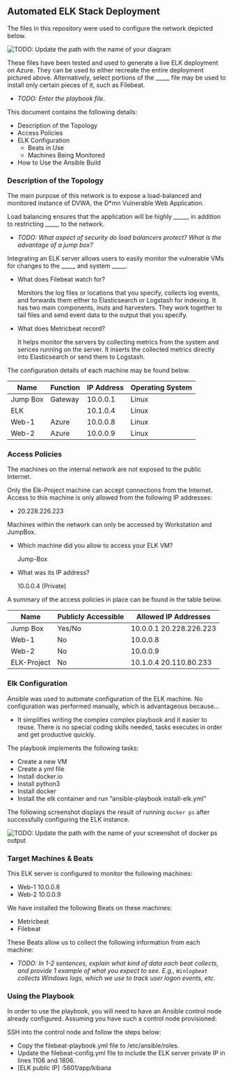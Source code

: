 ## Automated ELK Stack Deployment

The files in this repository were used to configure the network depicted below.

![TODO: Update the path with the name of your diagram](Images/diagram_filename.png)

These files have been tested and used to generate a live ELK deployment on Azure. They can be used to either recreate the entire deployment pictured above. Alternatively, select portions of the _____ file may be used to install only certain pieces of it, such as Filebeat.

  - _TODO: Enter the playbook file._

This document contains the following details:
- Description of the Topology
- Access Policies
- ELK Configuration
  - Beats in Use
  - Machines Being Monitored
- How to Use the Ansible Build


### Description of the Topology

The main purpose of this network is to expose a load-balanced and monitored instance of DVWA, the D*mn Vulnerable Web Application.

Load balancing ensures that the application will be highly _____, in addition to restricting _____ to the network.
- _TODO: What aspect of security do load balancers protect? What is the advantage of a jump box?_

Integrating an ELK server allows users to easily monitor the vulnerable VMs for changes to the _____ and system _____.
- What does Filebeat watch for?
 
  Monitors the log files or locations that you specify, collects log events, and forwards them either to Elasticsearch or Logstash   for indexing. It has two main components, inuts and harvesters. They work together to tail files and send event data to the       output that you specify. 
- What does Metricbeat record?
  
  It helps monitor the servers by collecting metrics from the system and serices running on the server. It inserts the collected     metrics directly into Elasticsearch or send them to Logstash. 

The configuration details of each machine may be found below.


| Name     | Function | IP Address | Operating System |
|----------|----------|------------|------------------|
| Jump Box | Gateway  | 10.0.0.1   | Linux            |
| ELK      |          | 10.1.0.4   | Linux            |
| Web-1    | Azure    | 10.0.0.8   | Linux            |
| Web-2    | Azure    | 10.0.0.9   | Linux            |

### Access Policies

The machines on the internal network are not exposed to the public Internet. 

Only the Elk-Project machine can accept connections from the Internet. Access to this machine is only allowed from the following IP addresses:
- 20.228.226.223

Machines within the network can only be accessed by Workstation and JumpBox.
- Which machine did you allow to access your ELK VM? 

  Jump-Box
- What was its IP address?
 
  10.0.0.4 (Private)

A summary of the access policies in place can be found in the table below.

| Name     | Publicly Accessible | Allowed IP Addresses |
|----------|---------------------|----------------------|
| Jump Box | Yes/No              | 10.0.0.1  20.228.226.223   |
| Web-1    |  No                 | 10.0.0.8             |
| Web-2    |  No                 | 10.0.0.9             |
| ELK-Project | No               | 10.1.0.4   20.110.80.233 |

### Elk Configuration

Ansible was used to automate configuration of the ELK machine. No configuration was performed manually, which is advantageous because...
- It simplifies writing the complex complex playbook and it easier to reuse. There is no special coding skills needed, tasks          executes in order and get productive quickly.

The playbook implements the following tasks:
- Create a new VM 
- Create a yml file
- Install docker.io
- Install python3
- Install docker
- Install the elk container and run “ansible-playbook install-elk.yml”



The following screenshot displays the result of running `docker ps` after successfully configuring the ELK instance.

![TODO: Update the path with the name of your screenshot of docker ps output](Images/docker_ps_output.png)

### Target Machines & Beats
This ELK server is configured to monitor the following machines:
- Web-1 10.0.0.8
- Web-2 10.0.0.9

We have installed the following Beats on these machines:
- Metricbeat
- Filebeat

These Beats allow us to collect the following information from each machine:
- _TODO: In 1-2 sentences, explain what kind of data each beat collects, and provide 1 example of what you expect to see. E.g., `Winlogbeat` collects Windows logs, which we use to track user logon events, etc._

### Using the Playbook
In order to use the playbook, you will need to have an Ansible control node already configured. Assuming you have such a control node provisioned: 

SSH into the control node and follow the steps below:

- Copy the filebeat-playbook.yml file to /etc/ansible/roles.
- Update the filebeat-config.yml file to include the ELK server private IP in lines 1106 and 1806.
- [ELK public IP] :5601/app/kibana
